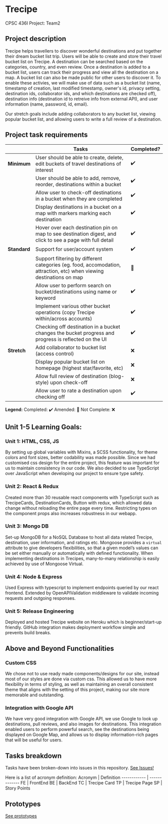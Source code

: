 # Trecipe

CPSC 436I Project: Team2 

## Project description

Trecipe helps travellers to discover wonderful destinations and put together their dream bucket list trip. Users will be able to create and store their travel bucket list on Trecipe. A destination can be searched based on the categories, country, and even review. Once a destination is added to a bucket list, users can track their progress and view all the destination on a map. A bucket list can also be made public for other users to discover it. To enable these activies, we will make use of data such as a bucket list (name, timestamp of creation, last modified timestamp, owner's id, privacy setting, destination ids, collaborator ids, and which destinations are checked off), destination info (destination id to retreive info from external API), and user information (name, password, id, email).

Our stretch goals include adding collaborators to any bucket list, viewing popular bucket list, and allowing users to write a full review of a destination.  

## Project task requirements

|          | Tasks                                                                                                                   | Completed?              |
|----------|------------------------------------------------------------------------------------------------------------------------|-------------------------|
| **Minimum**  | User should be able to create, delete, edit buckets of travel destinations of interest                                 | :heavy_check_mark:      |
|          | User should be able to add, remove, reorder, destinations within a bucket                                              | :heavy_check_mark:      |
|          | Allow user to check-off destinations in a bucket when they are completed                                               | :heavy_check_mark:      |
|          | Display destinations in a bucket on a map with markers marking each destination                                        | :heavy_check_mark:      |
|          | Hover over each destination pin on map to see destination digest, and click to see a page with full detail             | :heavy_check_mark:      |
| **Standard** | Support for user/account system                                                                                        | :heavy_check_mark:      |
|          | Support filtering by different categories (eg. food, accomodation, attraction, etc) when viewing destinations on map| :large_orange_diamond: |
|          | Allow user to perform search on bucket/destinations using name or keyword                                              | :heavy_check_mark:      |
|          | Implement various other bucket operations (copy Trecipe within/across accounts)                                        | :heavy_check_mark:      |
|          | Checking off destination in a bucket changes the bucket progress and progress is reflected on the UI                   | :heavy_check_mark:      |
| **Stretch**  | Add collaborator to bucket list (access control)                                                                       | :x:                     |
|          | Display popular bucket list on homepage (highest star/favorite, etc)                                                   | :x:                     |
|          | Allow full review of destination (blog-style) upon check-off                                                           | :x:                     |
|          | Allow user to rate a destination upon checking off                                                                     | :heavy_check_mark:      |

**Legend:**
Completed: :heavy_check_mark: 
Amended: :large_orange_diamond:
Not Complete: :x:


## Unit 1-5 Learning Goals:
### Unit 1: HTML, CSS, JS
By setting up global variables with Mixins, a SCSS functionality, for theme colors and font sizes, better codability was made possible. Since we had customised css design for the entire project, this feature was important for us to maintain consistency in our code.
We also decided to use TypeScript over JavaScript when developing our project to ensure type safety.

### Unit 2: React & Redux
Created more than 30 reusable react components with TypeScript such as TrecipeCards, DestinationCards, Button with redux, which allowed data change without reloading the entire page every time. Restricting types on the component props also increases robustness in our webapp.

### Unit 3: Mongo DB
Set-up MongoDB for a NoSQL Database to host all data related Trecipe, destination, user information, and ratings etc. Mongoose provides a `virtual` attribute to give developers flexibilities, so that a given model’s values can be set either manually or automatically with defined functionality. <Example> When implementing destinations in Trecipes, many-to-many relationship is easily achieved by use of Mongoose Virtual.

### Unit 4: Node & Express
Used Express with typescript to implement endpoints queried by our react frontend. Extended by OpenAPIValidation middleware to validate incoming requests and outgoing responses. 

### Unit 5: Release Engineering
Deployed and hosted Trecipe website on Heroku which is beginner/start-up friendly. GitHub integration makes deployment workflow simple and prevents build breaks.

## Above and Beyond Functionalities
### Custom CSS
We chose not to use ready made components/designs for our site, instead most of our styles are done via custom css. This allowed us to have more flexibility in terms of styling, as well as maintaining an overall consistent theme that aligns with the setting of this project, making our site more memorable and outstanding.

### Integration with Google API
We have very good integration with Google API, we use Google to look up destinations, pull reviews, and also images for destinations. This integration enabled users to perform powerful search, see the destinations being displayed on Google Map, and allows us to display information-rich pages that will be useful for users.

## Tasks breakdown
Tasks have been broken-down into issues in this repository. [See Issues!](https://github.com/shizuko-akamoto/Trecipe/issues)

Here is a list of acronym definition:
Acronym | Definition
------------ | -------------
FE | FrontEnd
BE | BackEnd
TC | Trecipe Card
TP | Trecipe Page
SP | Story Points


## Prototypes

[See prototypes](prototypes.pdf)
